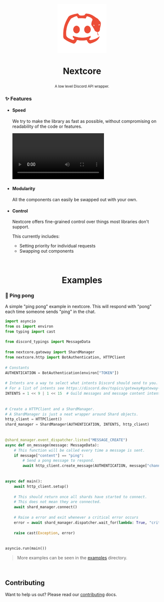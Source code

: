 <div align="center">

  <img alt="" src="docs/_static/logo.svg" width="160px"/>
  
  # Nextcore
  <sub>A low level Discord API wrapper.</sub>
  
</div>

### ✨ Features

- #### Speed

  We try to make the library as fast as possible, without compromising on readability of the code or features.
  
  <video src="https://user-images.githubusercontent.com/35035079/172221406-b8d618e6-75fd-45d4-a470-62aeeab5bc0a.mp4" />

- #### Modularity

  All the components can easily be swapped out with your own.

- #### Control

  Nextcore offers fine-grained control over things most libraries don't support.  
  
  This currently includes:  
  - Setting priority for individual requests
  - Swapping out components

<br>

<div align="center">

  # Examples
  
</div>

### 🏓 Ping pong
A simple "ping pong" example in nextcore.
This will respond with "pong" each time someone sends "ping" in the chat.
```py
import asyncio
from os import environ
from typing import cast

from discord_typings import MessageData

from nextcore.gateway import ShardManager
from nextcore.http import BotAuthentication, HTTPClient

# Constants
AUTHENTICATION = BotAuthentication(environ["TOKEN"])

# Intents are a way to select what intents Discord should send to you.
# For a list of intents see https://discord.dev/topics/gateway#gateway-intents
INTENTS = 1 << 9 | 1 << 15  # Guild messages and message content intents.


# Create a HTTPClient and a ShardManager.
# A ShardManager is just a neat wrapper around Shard objects.
http_client = HTTPClient()
shard_manager = ShardManager(AUTHENTICATION, INTENTS, http_client)


@shard_manager.event_dispatcher.listen("MESSAGE_CREATE")
async def on_message(message: MessageData):
    # This function will be called every time a message is sent.
    if message["content"] == "ping":
        # Send a pong message to respond.
        await http_client.create_message(AUTHENTICATION, message["channel_id"], content="pong")


async def main():
    await http_client.setup()

    # This should return once all shards have started to connect.
    # This does not mean they are connected.
    await shard_manager.connect()

    # Raise a error and exit whenever a critical error occurs
    error = await shard_manager.dispatcher.wait_for(lambda: True, "critical")

    raise cast(Exception, error)


asyncio.run(main())
```

> More examples can be seen in the [examples](examples/) directory.

<br>

## Contributing
Want to help us out? Please read our [contributing](https://nextcore.readthedocs.io/en/latest/contributing/getting_started.html) docs.
